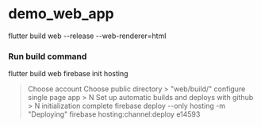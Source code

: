 # demo_web_app
flutter build web --release --web-renderer=html

### Run build command
flutter build web
firebase init hosting
 > Choose account
 > Choose public directory
    > "web/build/"
 > configure single page app
    > N 
 > Set up automatic builds and deploys with github
    > N
 > initialization complete
firebase deploy --only hosting -m "Deploying"
firebase hosting:channel:deploy e14593 
